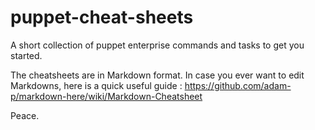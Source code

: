 # puppet-cheat-sheets
A short collection of puppet enterprise commands and tasks to get you started.


The cheatsheets are in Markdown format. In case you ever want to edit Markdowns, here is a quick useful guide : https://github.com/adam-p/markdown-here/wiki/Markdown-Cheatsheet


Peace.
